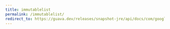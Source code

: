 ```yaml
---
title: immutablelist
permalink: /immutablelist/
redirect_to: https://guava.dev/releases/snapshot-jre/api/docs/com/google/common/collect/ImmutableList.html
---
```

